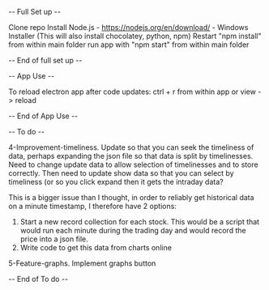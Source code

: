 -- Full Set up -- 

Clone repo
Install Node.js - https://nodejs.org/en/download/ - Windows Installer (This will also install chocolatey, python, npm)
Restart
"npm install" from within main folder
run app with "npm start" from within main folder

-- End of full set up --


-- App Use --

To reload electron app after code updates:
ctrl + r from within app or view -> reload

-- End of App Use --


-- To do --

4-Improvement-timeliness. Update so that you can seek the timeliness of data, perhaps expanding the 
json file so that data is split by timelinesses. Need to change update data to allow selection of timelinesses and to
store correctly. Then need to update show data so that you can select by timeliness (or so you click expand then it gets
the intraday data?

This is a bigger issue than I thought, in order to reliably get historical data on a minute timestamp, I therefore have
2 options:
1. Start a new record collection for each stock. This would be a script that would run each minute during the trading day
and would record the price into a json file.
2. Write code to get this data from charts online




5-Feature-graphs. Implement graphs button

-- End of To do --


